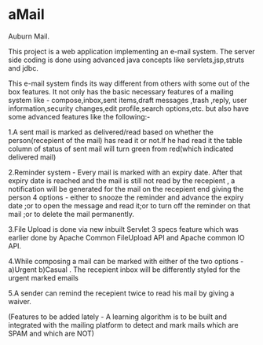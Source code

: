 # aMail

Auburn Mail.

This project is a web application implementing an e-mail system. The server side coding is done using advanced java concepts like servlets,jsp,struts and jdbc.

This e-mail system finds its way different from others with some out of the box features. It not only has the basic necessary features of a mailing system like - compose,inbox,sent items,draft messages ,trash ,reply, user information,security changes,edit profile,search options,etc. but also have some advanced features like the following:-

1.A sent mail is marked as delivered/read based on whether the person(recepient of the mail) has read it or not.If he had read it the table column of status of sent mail will turn green from red(which indicated delivered mail)

2.Reminder system - Every mail is marked with an expiry date. After that expiry date is reached and the mail is still not read by the recepient , a notification will be generated for the mail on the recepient end giving the person 4 options - either to snooze the reminder and advance the expiry date ;or to open the message and read it;or to turn off the reminder on that mail ;or to delete the mail permanently.

3.File Upload is done via new inbuilt Servlet 3 specs feature which was earlier done by Apache Common FileUpload API and Apache common IO API.

4.While composing a mail can be marked with either of the two options - a)Urgent b)Casual . The recepient inbox will be differently styled for the urgent marked emails

5.A sender can remind the recepient twice to read his mail by giving a waiver.

(Features to be added lately - A learning algorithm is to be built and integrated with the mailing platform to detect and mark mails which are SPAM and which are NOT)
